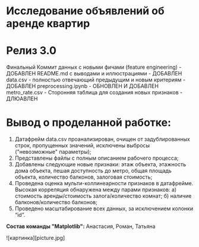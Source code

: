 # Исследование объявлений об аренде квартир


# Релиз 3.0
Финальный Коммит данных с новыми фичами (feature engineering) - ДОБАВЛЕН
README.md с выводами и иллюстрациями - ДОБАВЛЕН
data.csv - полностью отвечающий предыдущим и новым критериям - ДОБАВЛЕН
preprocessing.ipynb - ОБНОВЛЕН И ДОБАВЛЕН
metro_rate.csv - Сторонняя таблица для создания новых признаков - ДЛЮАВЛЕН

# Вывод о проделанной работке: 

1. Датафрейм data.csv проанализирован, очищен от задублированных строк, пропущенных значений, исключены выбросы ("невозможные" параметры);
2. Представлены файлы с полным описанием рабочего процесса;
3. Добавлены следующие новые признаки: этаж объекта, этажность дома объекта, пешая доступность до метро, общая площадь объекта, количество балконов, залоговая стоимость;
4. Проведена оценка мульти-коллинеарности признаков в датафрейме. Высокая корреляция обнаружена между парами признаков:
	а) стоимость аренды/стоимость залога/количество комнат; 
	б) наличие балконов/количество балконов;
5. Проведено масштабирование всех данных, за исключением колонки “id”.

**Состав команды "Matplotlib":**
Анастасия,
Роман,
Татьяна

![картинка][picture.jpg]

